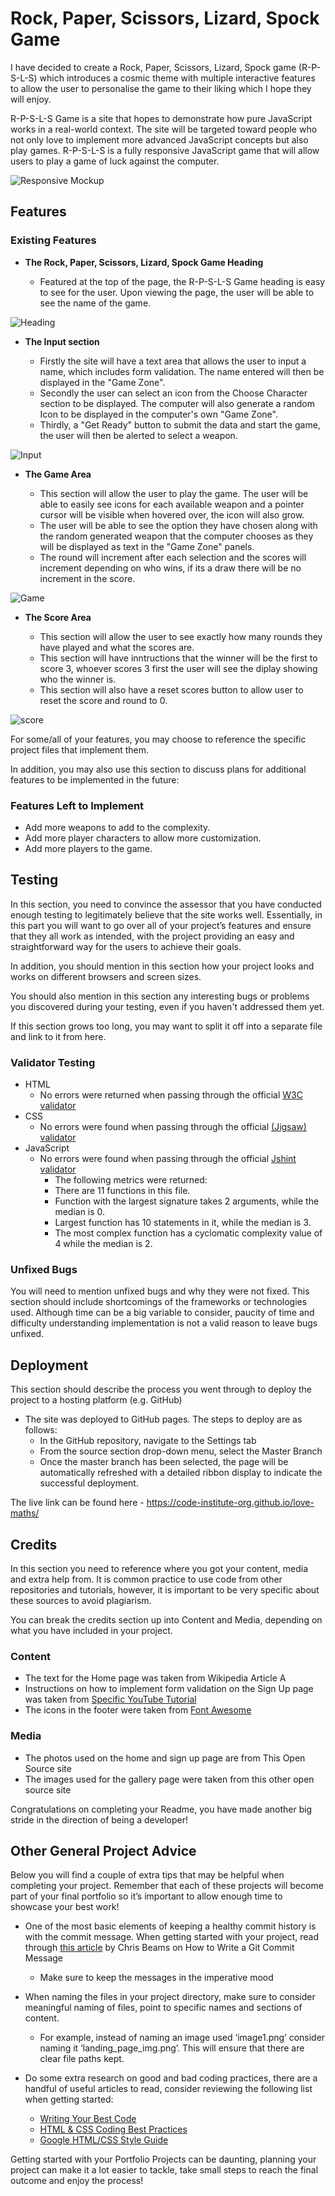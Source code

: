 # Rock, Paper, Scissors, Lizard, Spock Game

I have decided to create a Rock, Paper, Scissors, Lizard, Spock game (R-P-S-L-S) which introduces a cosmic theme with multiple interactive features to allow the user to personalise the game to their liking which I hope they will enjoy.

R-P-S-L-S Game is a site that hopes to demonstrate how pure JavaScript works in a real-world context. The site will be targeted toward people who not only love to implement more advanced JavaScript concepts but also play games. R-P-S-L-S is a fully responsive JavaScript game that will allow users to play a game of luck against the computer.

![Responsive Mockup]()

## Features

### Existing Features

- __The Rock, Paper, Scissors, Lizard, Spock Game Heading__

  - Featured at the top of the page, the R-P-S-L-S Game heading is easy to see for the user. Upon viewing the page, the user will be able to see the name of the game.

![Heading]()

- __The Input section__

  - Firstly the site will have a text area that allows the user to input a name, which includes form validation. The name entered will then be displayed in the "Game Zone".
  - Secondly the user can select an icon from the Choose Character section to be displayed. The computer will also generate a random Icon to be displayed in the computer's own "Game Zone".
  - Thirdly, a "Get Ready" button to submit the data and start the game, the user will then be alerted to select a weapon.

![Input]()

- __The Game Area__

  - This section will allow the user to play the game. The user will be able to easily see icons for each available weapon and a pointer cursor will be visible when hovered over, the icon will also grow.
  - The user will be able to see the option they have chosen along with the random generated weapon that the computer chooses as they will be displayed as text in the "Game Zone" panels.
  - The round will increment after each selection and the scores will increment depending on who wins, if its a draw there will be no increment in the score.

![Game]()

- __The Score Area__

  - This section will allow the user to see exactly how many rounds they have played and what the scores are.
  - This section will have inntructions that the winner will be the first to score 3, whoever scores 3 first the user will see the diplay showing who the winner is.
  - This section will also have a reset scores button to allow user to reset the score and round to 0.

![score]()

For some/all of your features, you may choose to reference the specific project files that implement them.

In addition, you may also use this section to discuss plans for additional features to be implemented in the future:

### Features Left to Implement

- Add more weapons to add to the complexity.
- Add more player characters to allow more customization.
- Add more players to the game.

## Testing

In this section, you need to convince the assessor that you have conducted enough testing to legitimately believe that the site works well. Essentially, in this part you will want to go over all of your project’s features and ensure that they all work as intended, with the project providing an easy and straightforward way for the users to achieve their goals.

In addition, you should mention in this section how your project looks and works on different browsers and screen sizes.

You should also mention in this section any interesting bugs or problems you discovered during your testing, even if you haven't addressed them yet.

If this section grows too long, you may want to split it off into a separate file and link to it from here.

### Validator Testing

- HTML
  - No errors were returned when passing through the official [W3C validator](https://validator.w3.org/nu/?doc=https%3A%2F%2Fcode-institute-org.github.io%2Flove-maths%2F)
- CSS
  - No errors were found when passing through the official [(Jigsaw) validator](https://jigsaw.w3.org/css-validator/validator?uri=https%3A%2F%2Fvalidator.w3.org%2Fnu%2F%3Fdoc%3Dhttps%253A%252F%252Fcode-institute-org.github.io%252Flove-maths%252F&profile=css3svg&usermedium=all&warning=1&vextwarning=&lang=en)
- JavaScript
  - No errors were found when passing through the official [Jshint validator](https://jshint.com/)
    - The following metrics were returned:
    - There are 11 functions in this file.
    - Function with the largest signature takes 2 arguments, while the median is 0.
    - Largest function has 10 statements in it, while the median is 3.
    - The most complex function has a cyclomatic complexity value of 4 while the median is 2.

### Unfixed Bugs

You will need to mention unfixed bugs and why they were not fixed. This section should include shortcomings of the frameworks or technologies used. Although time can be a big variable to consider, paucity of time and difficulty understanding implementation is not a valid reason to leave bugs unfixed.

## Deployment

This section should describe the process you went through to deploy the project to a hosting platform (e.g. GitHub)

- The site was deployed to GitHub pages. The steps to deploy are as follows:
  - In the GitHub repository, navigate to the Settings tab
  - From the source section drop-down menu, select the Master Branch
  - Once the master branch has been selected, the page will be automatically refreshed with a detailed ribbon display to indicate the successful deployment.

The live link can be found here - <https://code-institute-org.github.io/love-maths/>

## Credits

In this section you need to reference where you got your content, media and extra help from. It is common practice to use code from other repositories and tutorials, however, it is important to be very specific about these sources to avoid plagiarism.

You can break the credits section up into Content and Media, depending on what you have included in your project.

### Content

- The text for the Home page was taken from Wikipedia Article A
- Instructions on how to implement form validation on the Sign Up page was taken from [Specific YouTube Tutorial](https://www.youtube.com/)
- The icons in the footer were taken from [Font Awesome](https://fontawesome.com/)

### Media

- The photos used on the home and sign up page are from This Open Source site
- The images used for the gallery page were taken from this other open source site

Congratulations on completing your Readme, you have made another big stride in the direction of being a developer!

## Other General Project Advice

Below you will find a couple of extra tips that may be helpful when completing your project. Remember that each of these projects will become part of your final portfolio so it’s important to allow enough time to showcase your best work!

- One of the most basic elements of keeping a healthy commit history is with the commit message. When getting started with your project, read through [this article](https://chris.beams.io/posts/git-commit/) by Chris Beams on How to Write  a Git Commit Message
  - Make sure to keep the messages in the imperative mood

- When naming the files in your project directory, make sure to consider meaningful naming of files, point to specific names and sections of content.
  - For example, instead of naming an image used ‘image1.png’ consider naming it ‘landing_page_img.png’. This will ensure that there are clear file paths kept.

- Do some extra research on good and bad coding practices, there are a handful of useful articles to read, consider reviewing the following list when getting started:
  - [Writing Your Best Code](https://learn.shayhowe.com/html-css/writing-your-best-code/)
  - [HTML & CSS Coding Best Practices](https://medium.com/@inceptiondj.info/html-css-coding-best-practice-fadb9870a00f)
  - [Google HTML/CSS Style Guide](https://google.github.io/styleguide/htmlcssguide.html#General)

Getting started with your Portfolio Projects can be daunting, planning your project can make it a lot easier to tackle, take small steps to reach the final outcome and enjoy the process!
